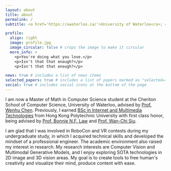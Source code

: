 ```yaml
---
layout: about
title: about
permalink: /
subtitle: <a href='https://uwaterloo.ca/'>University of Waterloo</a>; <a href='https://vectorinstitute.ai/'>Vector Institute</a>;

profile:
  align: right
  image: profile.jpg
  image_circular: false # crops the image to make it circular
  more_info: >
    <p>You're doing what you love.</p>
    <p>Isn't that that enough?</p>
    <p>Isn't that that enough?</p>

news: true # includes a list of news items
selected_papers: true # includes a list of papers marked as "selected={true}"
social: true # includes social icons at the bottom of the page
---
```

I am now a Master of Math in Computer Science student at the Cheriton School of Computer Science, University of Waterloo, advised by [Prof. Wenhu Chen](https://wenhuchen.github.io/). Previously, I earned [BSc in Internet and Multimedia Technologies](https://www.polyu.edu.hk/eie/prospective-students/undergraduate-students/student-and-graduate-stories/) from Hong Kong Polytechnic University with first class honor, being advised by [Prof. Bonnie N.F. Law](https://www.polyu.edu.hk/en/eee/people/academic-staff-and-teaching-staff/dr-law-ngai-fong-bonnie/) and [Prof. Wan-Chi Siu](https://scholar.google.com/citations?user=ouQRncoAAAAJ&hl=en). 

I am glad that I was involved in RoboCon and VR contests during my undergraduate study, in which I acquired technical skills and developed the mindset of a professional engineer. The academic environment also raised my interest in research. My research interests are Computer Vision and Multimodal Generative Models, and I enjoy exploring SOTA technologies in 2D image and 3D vision areas. My goal is to create tools to free human's creativity and visualize their mind, produce content with ease.

